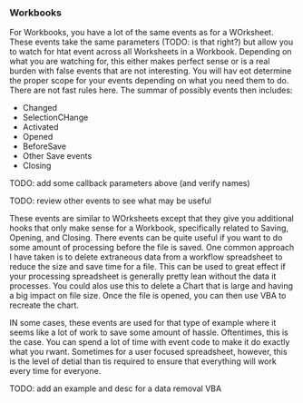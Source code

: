### Workbooks

For Workbooks, you have a lot of the same events as for a WOrksheet. These events take the same parameters (TODO: is that right?) but allow you to watch for htat event across all Worksheets in a Workbook. Depending on what you are watching for, this either makes perfect sense or is a real burden with false events that are not interesting. You will hav eot determine the proper scope for your events depending on what you need them to do. There are not fast rules here. The summar of possibly events then includes:

- Changed
- SelectionCHange
- Activated
- Opened
- BeforeSave
- Other Save events
- Closing

TODO: add some callback parameters above (and verify names)

TODO: review other events to see what may be useful

These events are similar to WOrksheets except that they give you additional hooks that only make sense for a Workbook, specifically related to Saving, Opening, and Closing. There events can be quite useful if you want to do some amount of processing before the file is saved. One common approach I have taken is to delete extraneous data from a workflow spreadsheet to reduce the size and save time for a file. This can be used to great effect if your processing spreadsheet is generally pretty lean without the data it processes. You could alos use this to delete a Chart that is large and having a big impact on file size. Once the file is opened, you can then use VBA to recreate the chart.

IN some cases, these events are used for that type of example where it seems like a lot of work to save some amount of hassle. Oftentimes, this is the case. You can spend a lot of time with event code to make it do exactly what you rwant. Sometimes for a user focused spreadsheet, however, this is the level of detial than tis required to ensure that everything will work every time for everyone.

TODO: add an example and desc for a data removal VBA
